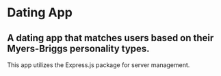 # Dating App
## A dating app that matches users based on their Myers-Briggs personality types.
This app utilizes the Express.js package for server management.
